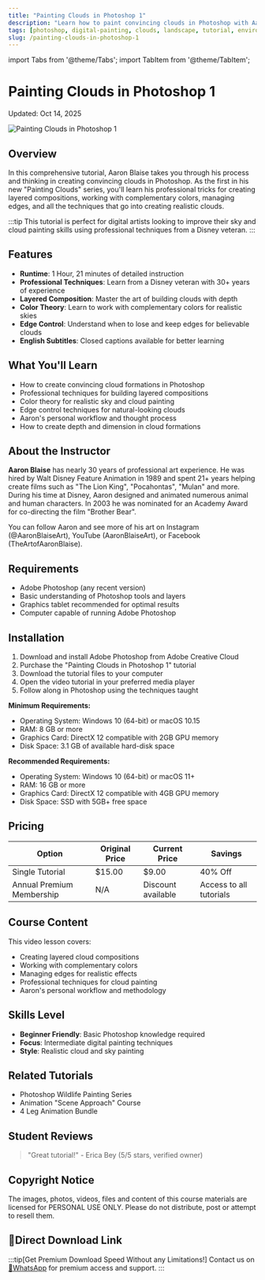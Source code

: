 ```yaml
---
title: "Painting Clouds in Photoshop 1"
description: "Learn how to paint convincing clouds in Photoshop with Aaron Blaise, an industry veteran with nearly 30 years of professional art experience from Walt Disney Feature Animation."
tags: [photoshop, digital-painting, clouds, landscape, tutorial, environment-art]
slug: /painting-clouds-in-photoshop-1
---
```


import Tabs from '@theme/Tabs';
import TabItem from '@theme/TabItem';

# Painting Clouds in Photoshop 1

<time>Updated: Oct 14, 2025</time>

![Painting Clouds in Photoshop 1](https://gfxcamp.com/wp-content/uploads/2025/09/image.jpg)

## Overview

In this comprehensive tutorial, Aaron Blaise takes you through his process and thinking in creating convincing clouds in Photoshop. As the first in his new "Painting Clouds" series, you'll learn his professional tricks for creating layered compositions, working with complementary colors, managing edges, and all the techniques that go into creating realistic clouds.

:::tip
This tutorial is perfect for digital artists looking to improve their sky and cloud painting skills using professional techniques from a Disney veteran.
:::

## Features

- **Runtime**: 1 Hour, 21 minutes of detailed instruction
- **Professional Techniques**: Learn from a Disney veteran with 30+ years of experience
- **Layered Composition**: Master the art of building clouds with depth
- **Color Theory**: Learn to work with complementary colors for realistic skies
- **Edge Control**: Understand when to lose and keep edges for believable clouds
- **English Subtitles**: Closed captions available for better learning

## What You'll Learn

- How to create convincing cloud formations in Photoshop
- Professional techniques for building layered compositions
- Color theory for realistic sky and cloud painting
- Edge control techniques for natural-looking clouds
- Aaron's personal workflow and thought process
- How to create depth and dimension in cloud formations

## About the Instructor

**Aaron Blaise** has nearly 30 years of professional art experience. He was hired by Walt Disney Feature Animation in 1989 and spent 21+ years helping create films such as "The Lion King", "Pocahontas", "Mulan" and more. During his time at Disney, Aaron designed and animated numerous animal and human characters. In 2003 he was nominated for an Academy Award for co-directing the film "Brother Bear".

You can follow Aaron and see more of his art on Instagram (@AaronBlaiseArt), YouTube (AaronBlaiseArt), or Facebook (TheArtofAaronBlaise).

## Requirements

- Adobe Photoshop (any recent version)
- Basic understanding of Photoshop tools and layers
- Graphics tablet recommended for optimal results
- Computer capable of running Adobe Photoshop

## Installation

<Tabs>
<TabItem value="photoshop" label="Adobe Photoshop">

1. Download and install Adobe Photoshop from Adobe Creative Cloud
2. Purchase the "Painting Clouds in Photoshop 1" tutorial
3. Download the tutorial files to your computer
4. Open the video tutorial in your preferred media player
5. Follow along in Photoshop using the techniques taught

</TabItem>
<TabItem value="system" label="System Requirements">

**Minimum Requirements:**
- Operating System: Windows 10 (64-bit) or macOS 10.15
- RAM: 8 GB or more
- Graphics Card: DirectX 12 compatible with 2GB GPU memory
- Disk Space: 3.1 GB of available hard-disk space

**Recommended Requirements:**
- Operating System: Windows 10 (64-bit) or macOS 11+
- RAM: 16 GB or more
- Graphics Card: DirectX 12 compatible with 4GB GPU memory
- Disk Space: SSD with 5GB+ free space

</TabItem>
</Tabs>

## Pricing

| Option | Original Price | Current Price | Savings |
|--------|----------------|---------------|---------|
| Single Tutorial | $15.00 | $9.00 | 40% Off |
| Annual Premium Membership | N/A | Discount available | Access to all tutorials |

## Course Content

This video lesson covers:
- Creating layered cloud compositions
- Working with complementary colors
- Managing edges for realistic effects
- Professional techniques for cloud painting
- Aaron's personal workflow and methodology

## Skills Level

- **Beginner Friendly**: Basic Photoshop knowledge required
- **Focus**: Intermediate digital painting techniques
- **Style**: Realistic cloud and sky painting

## Related Tutorials

- Photoshop Wildlife Painting Series
- Animation "Scene Approach" Course
- 4 Leg Animation Bundle

## Student Reviews

> "Great tutorial!" - Erica Bey (5/5 stars, verified owner)

## Copyright Notice

The images, photos, videos, files and content of this course materials are licensed for PERSONAL USE ONLY. Please do not distribute, post or attempt to resell them.

## 🚀Direct Download Link
:::tip[Get Premium Download Speed Without any Limitations!]
Contact us on [💬WhatsApp](https://wa.me/+8613237610083) for premium  access and support.
:::
